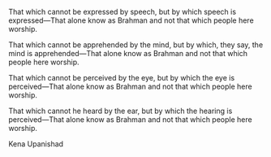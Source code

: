 That which cannot be expressed by speech, but by which speech is expressed—That alone know as Brahman and not that which people here worship.

That which cannot be apprehended by the mind, but by which, they say, the mind is apprehended—That alone know as Brahman and not that which people here worship.

That which cannot be perceived by the eye, but by which the eye is perceived—That alone know as Brahman and not that which people here worship.

That which cannot he heard by the ear, but by which the hearing is perceived—That alone know as Brahman and not that which people here worship. 

Kena Upanishad
